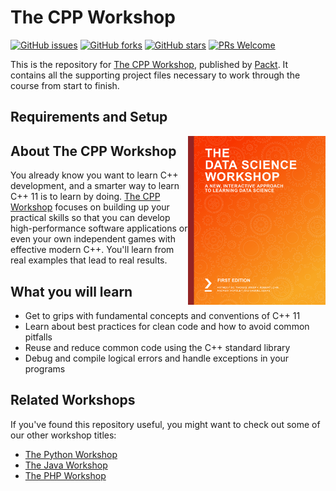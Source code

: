 # The CPP Workshop

[![GitHub issues](https://img.shields.io/github/issues/PacktWorkshops/The-CPP-Workshop.svg)](https://github.com/PacktWorkshops/Data-Science-Projects-with-Python/issues)
[![GitHub forks](https://img.shields.io/github/forks/PacktWorkshops/The-CPP-Workshop.svg)](https://github.com/PacktWorkshops/The-CPP-Workshop/network)
[![GitHub stars](https://img.shields.io/github/stars/PacktWorkshops/The-CPP-Workshop.svg)](https://github.com/PacktWorkshops/The-CPP-Workshop/stargazers)
[![PRs Welcome](https://img.shields.io/badge/PRs-welcome-brightgreen.svg)](https://github.com/PacktWorkshops/The-CPP-Workshop/pulls)

This is the repository for [The CPP Workshop](https://www.packtpub.com/data/the-cpp-workshop), published by [Packt](https://www.packtpub.com/?utm_source=github). It contains all the supporting project files necessary to work through the course from start to finish.

## Requirements and Setup
<a href="https://www.packtpub.com/data/the-cpp-workshop"><img src="https://github.com/PacktWorkshops/Workshop-Covers/blob/master/The%20Data%20Science%20Workshop.png" alt="The CPP Workshop" height="270px" width="220px" align="right" this.target="_blank"></a>

## About The CPP Workshop
You already know you want to learn C++ development, and a smarter way to learn C++ 11 is to learn by doing. [The CPP Workshop](https://www.packtpub.com/data/the-cpp-workshop) focuses on building up your practical skills so that you can develop high-performance software applications or even your own independent games with effective modern C++. You'll learn from real examples that lead to real results.

## What you will learn
* Get to grips with fundamental concepts and conventions of C++ 11
* Learn about best practices for clean code and how to avoid common pitfalls
* Reuse and reduce common code using the C++ standard library
* Debug and compile logical errors and handle exceptions in your programs

## Related Workshops
If you've found this repository useful, you might want to check out some of our other workshop titles:
* [The Python Workshop](https://courses.packtpub.com/courses/python?utm_source=github&utm_medium=repository&utm_campaign=9781839218859&utm_term=Python&utm_content=The%20Python%20Workshop)
* [The Java Workshop](https://courses.packtpub.com/courses/java?utm_source=github&utm_medium=repository&utm_campaign=9781838986698&utm_term=Java&utm_content=The%20Java%20Workshop)
* [The PHP Workshop](https://courses.packtpub.com/courses/php?utm_source=github&utm_medium=repository&utm_campaign=9781838648916&utm_term=PHP&utm_content=The%20PHP%20Workshop)
